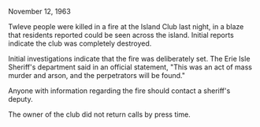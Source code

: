 ﻿November 12, 1963


Twleve people were killed in a fire at the Island Club last night, in a blaze that residents reported could be seen across the island.  Initial reports indicate the club was completely destroyed.


Initial investigations indicate that the fire was deliberately set.  The Erie Isle Sheriff's department said in an official statement, "This was an act of mass murder and arson, and the perpetrators will be found."


Anyone with information regarding the fire should contact a sheriff's deputy.


The owner of the club did not return calls by press time.